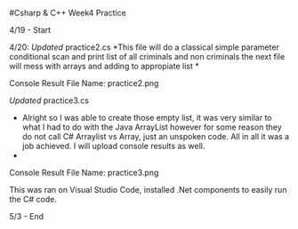 #Csharp & C++ Week4 Practice


4/19 - Start

4/20: 
*Updated* practice2.cs
*This file will do a classical simple parameter conditional scan and print list of all criminals and non criminals the next file will mess with arrays
and adding to appropiate list *

Console Result File Name: practice2.png

*Updated* practice3.cs

* Alright so I was able to create those empty list, it was very similar to what I had to do with the Java ArrayList however for some reason they do not 
call C# Arraylist vs Array, just an unspoken code. All in all it was a job achieved. I will upload console results as well.
*

Console Result File Name: practice3.png

This was ran on Visual Studio Code, installed .Net components to easily run the C# code.



5/3 - End
